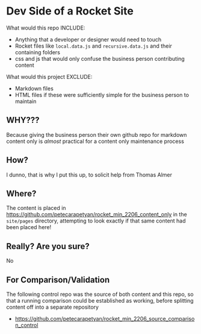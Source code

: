 # Dev Side of a Rocket Site

What would this repo INCLUDE:

- Anything that a developer or designer would need to touch
- Rocket files like `local.data.js` and `recursive.data.js` and their containing folders
- css and js that would only confuse the business person contributing content

What would this project EXCLUDE:

- Markdown files
- HTML files if these were sufficiently simple for the business person to maintain

## WHY???

Because giving the business person their own github repo for markdown content only is _almost_ practical for a content only maintenance process

## How?

I dunno, that is why I put this up, to solicit help from Thomas Almer

## Where?

The content is placed in https://github.com/petecarapetyan/rocket_min_2206_content_only in the `site/pages` directory, attempting to look exactly if that same content had been placed here!

## Really? Are you sure?

No

## For Comparison/Validation

The following control repo was the source of both content and this repo, so that a running comparison could be established as working, before splitting content off into a separate repository

- https://github.com/petecarapetyan/rocket_min_2206_source_comparison_control